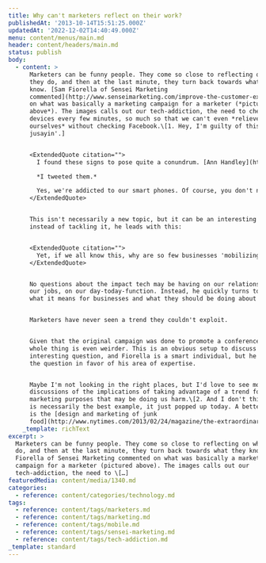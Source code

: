```yaml
---
title: Why can't marketers reflect on their work?
publishedAt: '2013-10-14T15:51:25.000Z'
updatedAt: '2022-12-02T14:40:49.000Z'
menu: content/menus/main.md
header: content/headers/main.md
status: publish
body:
  - content: >
      Marketers can be funny people. They come so close to reflecting on what
      they do, and then at the last minute, they turn back towards what they
      know. [Sam Fiorella of Sensei Marketing
      commented](http://www.senseimarketing.com/improve-the-customer-experience-using-mobile/)
      on what was basically a marketing campaign for a marketer (*pictured
      above*). The images calls out our tech-addiction, the need to check our
      devices every few minutes, so much so that we can't even *relieve
      ourselves* without checking Facebook.\[1. Hey, I'm guilty of this too -
      jusayin'.]


      <ExtendedQuote citation="">
        I found these signs to pose quite a conundrum. [Ann Handley](http://www.twitter.com/marketingprofs), MarketingProf's Chief Content Officer, and her team posted these signs complete with hashtags, which we all know is the universal call to action for: Tweet This. Yet their message seems to imply that we should not be tweeting. What to do, what to do? \[Damn you Ann!!]

        *I tweeted them.*

        Yes, we're addicted to our smart phones. Of course, you don't need me to tell you that. You know it. You do it. In fact, you're probably sitting on the toilet reading this right now.
      </ExtendedQuote>


      This isn't necessarily a new topic, but it can be an interesting one, but
      instead of tackling it, he leads with this:


      <ExtendedQuote citation="">
        Yet, if we all know this, why are so few businesses 'mobilizing' their businesses?
      </ExtendedQuote>


      No questions about the impact tech may be having on our relationship, on
      our jobs, on our day-today-function. Instead, he quickly turns towards
      what it means for businesses and what they should be doing about it.


      Marketers have never seen a trend they couldn't exploit.


      Given that the original campaign was done to promote a conference, the
      whole thing is even weirder. This is an obvious setup to discuss an
      interesting question, and Fiorella is a smart individual, but he sidesteps
      the question in favor of his area of expertise.


      Maybe I'm not looking in the right places, but I'd love to see more
      discussions of the implications of taking advantage of a trend for
      marketing purposes that may be doing us harm.\[2. And I don't think this
      is necessarily the best example, it just popped up today. A better example
      is the [design and marketing of junk
      food](http://www.nytimes.com/2013/02/24/magazine/the-extraordinary-science-of-junk-food.html?pagewanted=all&_r=0).]
    _template: richText
excerpt: >
  Marketers can be funny people. They come so close to reflecting on what they
  do, and then at the last minute, they turn back towards what they know. Sam
  Fiorella of Sensei Marketing commented on what was basically a marketing
  campaign for a marketer (pictured above). The images calls out our
  tech-addiction, the need to \[…]
featuredMedia: content/media/1340.md
categories:
  - reference: content/categories/technology.md
tags:
  - reference: content/tags/marketers.md
  - reference: content/tags/marketing.md
  - reference: content/tags/mobile.md
  - reference: content/tags/sensei-marketing.md
  - reference: content/tags/tech-addiction.md
_template: standard
---
```



